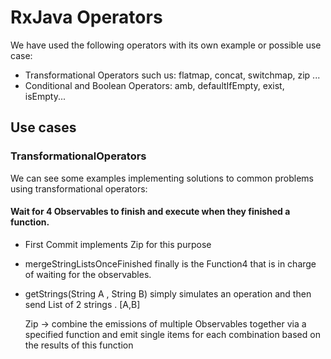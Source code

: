 # RxJava Operators
We have used the following operators with its own example or possible use case:
- Transformational Operators such us: flatmap, concat, switchmap, zip ...
- Conditional and Boolean Operators: amb, defaultIfEmpty, exist, isEmpty...

## Use cases

### TransformationalOperators

We can see some examples implementing solutions to common problems using transformational operators:


#### Wait for 4 Observables to finish and execute when they finished a function.
- First Commit implements Zip for this purpose
- mergeStringListsOnceFinished finally is the Function4 that is in charge of waiting for the observables.
- getStrings(String A , String B) simply simulates an operation and then send List of 2 strings . [A,B]

  Zip -> combine the emissions of multiple Observables together via a specified function and emit single items for each combination based on the results of this function
